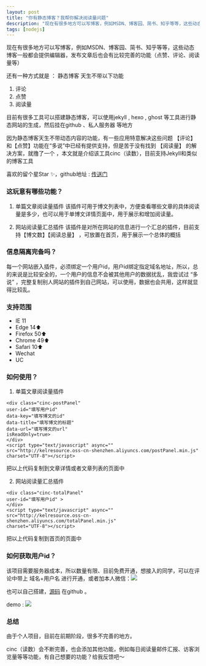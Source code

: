 ```yaml
---
layout: post
title: "你有静态博客？我帮你解决阅读量问题"
description: "现在有很多地方可以写博客，例如MSDN、博客园、简书、知乎等等，这些动态博客一般都会提供编辑器，发布文章后也会有比较完善的功能（点赞、评论、阅读量等）..."
tags: [nodejs]
---
```


现在有很多地方可以写博客，例如MSDN、博客园、简书、知乎等等，这些动态博客一般都会提供编辑器，发布文章后也会有比较完善的功能（点赞、评论、阅读量等）

还有一种方式就是 ： 静态博客
天生不带以下功能
1. 评论
2. 点赞
3. 阅读量

目前有很多工具可以搭建静态博客，可以使用jekyll , hexo , ghost 等工具进行静态网站的生成，然后挂在github 、私人服务器 等地方

因为静态博客天生不带动态内容的功能，有一些应用特意解决这些问题 【评论】和【点赞】功能在“多说”中已经有提供支持，但是苦于没有找到 【阅读量】 的解决方案，就撸了一个 ，本文就是介绍该工具cinc（读数），目前支持Jekyll和类似的博客工具

喜欢的留个星Star ✨，github地址 : [传送门](https://github.com/kelvv/cinc) 

### 这玩意有哪些功能？
1. 单篇文章阅读量插件 
    该插件可用于博文列表中，方便查看哪些文章的具体阅读量是多少，也可以用于单博文详情页面中，用于展示和增加阅读量。

2. 网站阅读量汇总插件
    该插件是对所在网站的信息进行一个汇总的插件，目前支持【博文数】【阅读总量】 ，可放置在首页，用于展示一个总体的概括

### 信息隔离完备吗？
每一个网站嵌入插件，必须绑定一个用户id，用户id绑定指定域名地址，所以，总的来说是比较安全的，一个用户的信息不会被其他用户的数据扰乱，我尝试过 “多说” ，完整复制别人网站的插件到自己网站，可以使用，数据也会共用，这样就显得比较乱。

### 支持范围
* IE 11
* Edge  14⬆️
* Firefox 50⬆️
* Chrome 49⬆️
* Safari 10⬆️
* Wechat
* UC

### 如何使用？
1. 单篇文章阅读量插件

  ```
<div class="cinc-postPanel" 
 user-id="填写用户id"
 data-key="填写博文的id" 
 data-title="填写博文的标题" 
 data-url="填写博文的url"
 isReadOnly=true>
</div>
<script type="text/javascript" async="" 
src="http://kelresource.oss-cn-shenzhen.aliyuncs.com/postPanel.min.js" 
charset="UTF-8"></script>
```
把以上代码复制到文章详情或者文章列表的页面中

2. 网站阅读量汇总插件

  ```
<div class="cinc-totalPanel" 
 user-id="填写用户id" >
</div>
<script type="text/javascript" async="" 
src="http://kelresource.oss-cn-shenzhen.aliyuncs.com/totalPanel.min.js" 
charset="UTF-8"></script>
```
把以上代码复制到首页的页面中

### 如何获取用户id？
该项目需要服务器成本，所以数量有限、目前免费开通，想接入的同学，可以在评论中带上 域名+用户名 进行开通，或者加本人微信：![](http://kelresource.oss-cn-shenzhen.aliyuncs.com/WechatIMG38.jpeg?x-oss-process=image/resize,m_fill,h_150,w_200)

也可以自己搭建，[源码](https://github.com/kelvv/cinc) 在github 。

demo : ![](http://kelresource.oss-cn-shenzhen.aliyuncs.com/WechatIMG42.jpeg)

### 总结
由于个人项目，目前在前期阶段，很多不完善的地方。

cinc（读数）会不断完善，也会添加其他功能，例如每日阅读量邮件汇报、访客浏览量等等功能，有自己想要的功能？给我反馈吧～